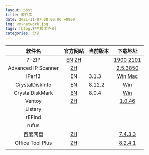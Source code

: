 ```yaml
---
layout: post
title: 软件库
date: 2021-11-07 08:00:00 +0800
img: vm-network.jpg
tags: [blog,野生技术协会]
categories: 分享
---
```

|       软件名        |                           官方网站                           | 当前版本 |                       下载地址                       |
| :-----------------: | :----------------------------------------------------------: | -------- | :----------------------------------------------------------: |
|        7-ZIP        | [EN](https://www.7-zip.org/) [ZH](https://sparanoid.com/lab/7z/) |          | [1900](https://www.7-zip.org/a/7z1900-x64.exe)   [2101](https://www.7-zip.org/a/7z2101-x64.exe) |
| Advanced IP Scanner |        [ZH](https://www.advanced-ip-scanner.com/cn/)         |          | [2.5.3850](https://www.advanced-ip-scanner.com/download/Advanced_IP_Scanner_2.5.3850.exe) |
|       iPerf3        |                              EN                              | 3.1.3    | [Win](https://iperf.fr/download/windows/iperf-3.1.3-win64.zip) [Mac](https://iperf.fr/download/apple/iperf-3.1.3-macos-x86_64.zip) |
|   CrystalDiskInfo   |  [EN](http://crystalmark.info/en/software/crystaldiskinfo/)  | 8.12.2   | [Win](https://osdn.net/projects/crystaldiskinfo/downloads/76210/CrystalDiskInfo8_12_12.exe/) |
|   CrystalDiskMark   |  [EN](http://crystalmark.info/en/software/crystaldiskmark/)  | 8.0.4    | [Win](https://osdn.net/projects/crystaldiskinfo/downloads/76210/CrystalDiskInfo8_12_12.exe/) |
|       Ventoy        |             [ZH](https://www.ventoy.net/cn/index.html)             |          | [1.0.46](https://github.com/ventoy/Ventoy/releases/download/v1.0.46/ventoy-1.0.46-windows.zip) |
|       Listary       |                                                              |          |                                                              |
|       rEFInd        |                                                              |          |                                                              |
|        rufus        |                                                              |          |                                                              |
|      百度网盘       |             [ZH](https://pan.baidu.com/download)             |          | [7.4.3.3](https://issuecdn.baidupcs.com/issue/netdisk/yunguanjia/BaiduNetdisk_7.4.3.3.exe) |
|  Office Tool Plus   |             [ZH](https://otp.landian.vip/zh-cn/)             |          |    [8.2.4.1](https://otp.landian.vip/zh-cn/download.html)    |
|                     |                                                              |          |                                                              |

